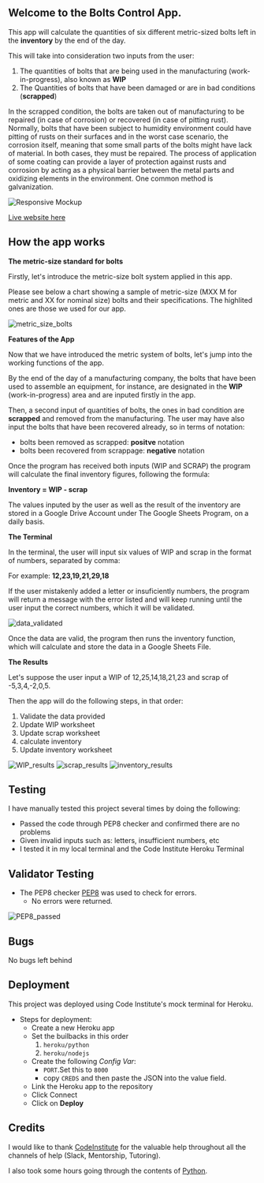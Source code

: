 
## Welcome to the Bolts Control App.

This app will calculate the quantities of six different metric-sized bolts left in the **inventory** by the end of the day.

This will take into consideration two inputs from the user:

1. The quantities of bolts that are being used in the manufacturing (work-in-progress), also known as **WIP**
2. The Quantities of bolts that have been damaged or are in bad conditions (**scrapped**)

In the scrapped condition, the bolts are taken out of manufacturing to be repaired (in case of corrosion) or recovered (in case of pitting rust). Normally, bolts that have been subject to humidity environment could have pitting of rusts on their surfaces and in the worst case scenario, the corrosion itself, meaning that some small parts of the bolts might have lack of material. In both cases, they must be repaired. The process of application of some coating can provide a layer of protection against rusts and corrosion by acting as a physical barrier between the metal parts and oxidizing elements in the environment. One common method is galvanization.

![Responsive Mockup](/images/am_i_responsive.png)

[Live website here](https://bolt-control.herokuapp.com/)

## How the app works

__The metric-size standard for bolts__

Firstly, let's introduce the metric-size bolt system applied in this app.

Please see below a chart showing a sample of metric-size (MXX M for metric and XX for nominal size) bolts and their specifications. The highlited ones are those we used for our app.

![metric_size_bolts](/images/metric_size_bolts.png)

__Features of the App__

Now that we have introduced the metric system of bolts, let's jump into the working functions of the app.

By the end of the day of a manufacturing company, the bolts that have been used to assemble an equipment, for instance, are designated in the **WIP** (work-in-progress) area and are inputed firstly in the app.

Then, a second input of quantities of bolts, the ones in bad condition are **scrapped** and removed from the manufacturing.
The user may have also input the bolts that have been recovered already, so in terms of notation:

* bolts been removed as scrapped: **positve** notation
* bolts been recovered from scrappage: **negative** notation

Once the program has received both inputs (WIP and SCRAP) the program will calculate the final inventory figures, following the formula:

**Inventory = WIP - scrap**

The values inputed by the user as well as the result of the inventory are stored in a Google Drive Account under The Google Sheets Program, on a daily basis.

__The Terminal__

In the terminal, the user will input six values of WIP and scrap in the format of numbers, separated by comma: 

For example: **12,23,19,21,29,18**

If the user mistakenly added a letter or insuficiently numbers, the program will return a message with the error listed and will keep running until the user input the correct numbers, which it will be validated.

![data_validated](/images/data_validated.png)

Once the data are valid, the program then runs the inventory function, which will calculate and store the data in a Google Sheets File.

__The Results__

Let's suppose the user input a WIP of 12,25,14,18,21,23 and scrap of -5,3,4,-2,0,5.

Then the app will do the following steps, in that order:

1. Validate the data provided
2. Update WIP worksheet
3. Update scrap worksheet
4. calculate inventory
5. Update inventory worksheet

![WIP_results](/images/WIP_results.png)
![scrap_results](/images/scrap_results.png)
![inventory_results](/images/inventory_result.png)


## Testing

I have manually tested this project several times by doing the following:

* Passed the code through PEP8 checker and confirmed there are no problems
* Given invalid inputs such as: letters, insufficient numbers, etc
* I tested it in my local terminal and the Code Institute Heroku Terminal


## Validator Testing

* The PEP8 checker [PEP8](http://pep8online.com/about) was used to check for errors.
    * No errors were returned.

![PEP8_passed](/images/PEP8_passed.png)

## Bugs
No bugs left behind


## Deployment

This project was deployed using Code Institute's mock terminal for Heroku.

* Steps for deployment:
    * Create a new Heroku app
    * Set the builbacks in this order
        1. `heroku/python`
        2. `heroku/nodejs`
    * Create the following *Config Var*:
        * `PORT`.Set this to `8000`
        * copy `CREDS` and then paste the JSON into the value field.
    * Link the Heroku app to the repository
    * Click Connect
    * Click on **Deploy**


## Credits 

I would like to thank [CodeInstitute](https://codeinstitute.net/ie/) for the valuable help throughout all the channels of help (Slack, Mentorship, Tutoring).

I also took some hours going through the contents of [Python](https://docs.python.org/3.10/contents.html).